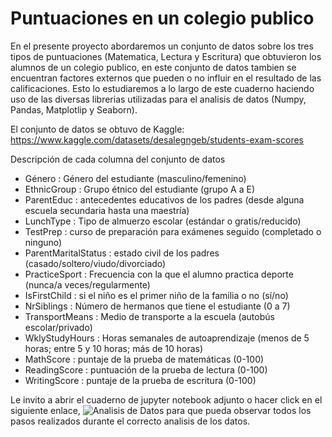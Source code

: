 # Puntuaciones en un colegio publico

En el presente proyecto abordaremos un conjunto de datos sobre los tres tipos de puntuaciones (Matematica, Lectura y Escritura) que obtuvieron los alumnos de un colegio publico, en este conjunto de datos tambien se encuentran factores externos que pueden o no influir en el resultado de las calificaciones. Esto lo estudiaremos a lo largo de este cuaderno haciendo uso de las diversas librerias utilizadas para el analisis de datos (Numpy, Pandas, Matplotlip y Seaborn).

El conjunto de datos se obtuvo de Kaggle: https://www.kaggle.com/datasets/desalegngeb/students-exam-scores

Descripción de cada columna del conjunto de datos

- Género : Género del estudiante (masculino/femenino)
- EthnicGroup : Grupo étnico del estudiante (grupo A a E)
- ParentEduc : antecedentes educativos de los padres (desde alguna escuela secundaria hasta una maestría)
- LunchType : Tipo de almuerzo escolar (estándar o gratis/reducido)
- TestPrep : curso de preparación para exámenes seguido (completado o ninguno)
- ParentMaritalStatus : estado civil de los padres (casado/soltero/viudo/divorciado)
- PracticeSport : Frecuencia con la que el alumno practica deporte (nunca/a veces/regularmente)
- IsFirstChild : si el niño es el primer niño de la familia o no (sí/no)
- NrSiblings : Número de hermanos que tiene el estudiante (0 a 7)
- TransportMeans : Medio de transporte a la escuela (autobús escolar/privado)
- WklyStudyHours : Horas semanales de autoaprendizaje (menos de 5 horas; entre 5 y 10 horas; más de 10 horas)
- MathScore : puntaje de la prueba de matemáticas (0-100)
- ReadingScore : puntuación de la prueba de lectura (0-100)
- WritingScore : puntaje de la prueba de escritura (0-100)

Le invito a abrir el cuaderno de jupyter notebook adjunto o hacer click en el siguiente enlace, ![Analisis de Datos]() para que pueda observar todos los pasos realizados durante el correcto analisis de los datos.
